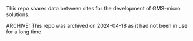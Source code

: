 This repo shares data between sites for the development of GMS-micro solutions.

ARCHIVE:
This repo was archived on 2024-04-18 as it had not been in use for a long time

